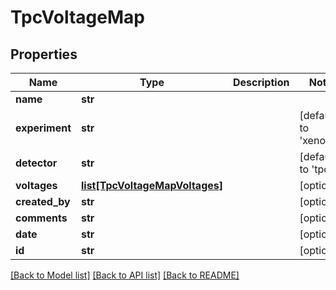 # TpcVoltageMap

## Properties
Name | Type | Description | Notes
------------ | ------------- | ------------- | -------------
**name** | **str** |  | 
**experiment** | **str** |  | [default to 'xenonnt']
**detector** | **str** |  | [default to 'tpc']
**voltages** | [**list[TpcVoltageMapVoltages]**](TpcVoltageMapVoltages.md) |  | [optional] 
**created_by** | **str** |  | [optional] 
**comments** | **str** |  | [optional] 
**date** | **str** |  | [optional] 
**id** | **str** |  | [optional] 

[[Back to Model list]](../README.md#documentation-for-models) [[Back to API list]](../README.md#documentation-for-api-endpoints) [[Back to README]](../README.md)


